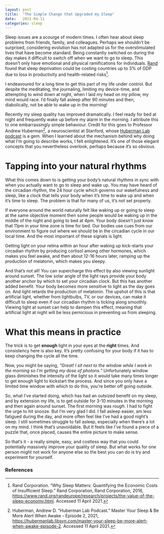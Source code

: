 ```yaml
---
layout: post
title:  "The Simple Change that Upgraded my Sleep"
date:   2021-04-11
categories: sleep
---
```

Sleep issues are a scourge of modern times. I often hear about sleep problems from friends, family, and colleagues. Perhaps we shouldn’t be surprised, considering evolution has not adapted us for the overstimulated lives that have become standard. Being constantly switched on during the day makes it difficult to switch off when we want to go to sleep. This doesn’t only have emotional and physical ramifications for individuals. [Rand](https://www.rand.org/randeurope/research/projects/the-value-of-the-sleep-economy.html) found that sleep deprivation could be costing countries up to 3% of GDP due to loss in productivity and health-related risks[^rand].

I endeavoured for a long time to get this part of my life under control. But despite the meditating, the journaling, limiting my device-time, and attempting to wind down at night, when I laid my head on my pillow, my mind would race. I’d finally fall asleep after 90 minutes and then, diabolically, not be able to wake up in the morning!

Recently my sleep quality has improved dramatically. I feel ready for bed at night and frequently wake up before my alarm in the morning. I attribute this to one embarrassingly simple behaviour. Credit for this goes to Professor Andrew Huberman[^huberman], a neuroscientist at Stanford, whose [Huberman Lab podcast](https://hubermanlab.libsyn.com/) is a gem. When I learned about the mechanism behind why doing what I’m going to describe works, I felt enlightened. It’s one of those elegant concepts that you nevertheless overlook, perhaps because it’s so obvious.

# Tapping into your natural rhythms

What this comes down to is getting your body’s natural rhythms in sync with when you actually want to go to sleep and wake up. You may have heard of the circadian rhythm, the 24 hour cycle which governs our wakefulness and sleep, like a clock that tells your body when it’s time to wake up and when it’s time to sleep. The problem is that for many of us, it’s not set properly.

If everyone around the world naturally felt like waking up or going to sleep at the same objective moment then some people would be waking up in the middle of the night and going to bed at 4pm. Your body doesn’t just know that 11pm in your time zone is time for bed. Our bodies use cues from our environment to figure out where we should be in the circadian cycle in our local time. And the most important of these signals is light.

Getting light on your retina within an hour after waking up kick-starts your circadian rhythm by producing cortisol among other hormones, which makes you feel awake, and then about 12-16 hours later, ramping up the production of melatonin, which makes you sleepy. 

And that’s not all! You can supercharge this effect by also viewing sunlight around sunset. The low solar angle of the light rays provide your body another anchor by which to set your circadian clock. But this has another added benefit. Your body becomes more sensitive to light as the day goes on. And light retards the production of melatonin. The upshot of this is that artificial light, whether from lightbulbs, TV, or our devices, can make it difficult to sleep even if our circadian rhythm is ticking along smoothly. Viewing light at sunset can help to dampen this effect, meaning that artificial light at night will be less pernicious in preventing us from sleeping.

# What this means in practice

The trick is to get **enough** light in your eyes at the **right** times.  And consistency here is also key. It’s pretty confusing for your body if it has to keep changing the cycle all the time.

Now, you might be saying, *“Great! I sit next to the window while I work in the morning so I’m getting my dose of photons.”* Unfortunately window glass diminishes the intensity of the light so it would take many times longer to get enough light to kickstart the process. And since you only have a limited time window with which to do this, you’re better off going outside.

So, what I’ve started doing, which has had an outsized benefit on my sleep, and by extension my life, is to get outside for 3-10 minutes in the morning and then again around sunset. The first morning was *rough*. I had to fight the urge to hit snooze. But I’m very glad I did. I fall asleep easier, am less fatigued during the day, and more often feel like I’ve had a good night’s sleep. I still sometimes struggle to fall asleep, especially when there’s a lot on my mind. I think that’s unavoidable. But It feels like I’ve found a piece of a puzzle that, once placed, causes the entire picture to make sense.

So that’s it - a really simple, easy, and costless way that you could potentially massively improve your quality of sleep. But what works for one person might not work for anyone else so the best you can do is try and experiment for yourself.

### References

[^rand]: Rand Corporation. “Why Sleep Matters: Quantifying the Economic Costs of Insufficient Sleep.” Rand Corporation, Rand Corporation, 2016, https://www.rand.org/randeurope/research/projects/the-value-of-the-sleep-economy.html. Accessed 11 April 2021.

[^huberman]: Huberman, Andrew D. “Huberman Lab Podcast.” Master Your Sleep & Be More Alert When Awake - Episode 2, 2021, https://hubermanlab.libsyn.com/master-your-sleep-be-more-alert-when-awake-episode-2. Accessed 11 April 2021.